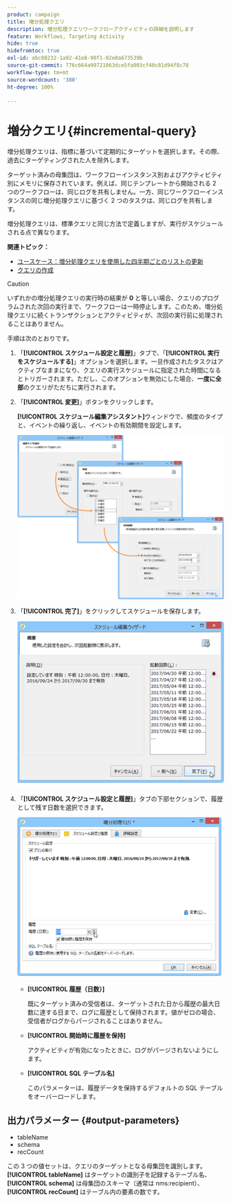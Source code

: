 ```yaml
---
product: campaign
title: 増分処理クエリ
description: 増分処理クエリワークフローアクティビティの詳細を説明します
feature: Workflows, Targeting Activity
hide: true
hidefromtoc: true
exl-id: abc08232-1a92-41e8-90f1-02e0a673539b
source-git-commit: 776c664a99721063dce5fa003cf40c81d94f8c78
workflow-type: tm+mt
source-wordcount: '380'
ht-degree: 100%

---
```


# 増分クエリ{#incremental-query}



増分処理クエリは、指標に基づいて定期的にターゲットを選択します。その際、過去にターゲティングされた人を除外します。

ターゲット済みの母集団は、ワークフローインスタンス別およびアクティビティ別にメモリに保存されています。例えば、同じテンプレートから開始される 2 つのワークフローは、同じログを共有しません。一方、同じワークフローインスタンスの同じ増分処理クエリに基づく 2 つのタスクは、同じログを共有します。

増分処理クエリは、標準クエリと同じ方法で定義しますが、実行がスケジュールされる点で異なります。

**関連トピック：**

* [ユースケース：増分処理クエリを使用した四半期ごとのリストの更新](quarterly-list-update.md)
* [クエリの作成](query.md#creating-a-query)

>[!CAUTION]
>
>いずれかの増分処理クエリの実行時の結果が **0** と等しい場合、クエリのプログラムされた次回の実行まで、ワークフローは一時停止します。このため、増分処理クエリに続くトランザクションとアクティビティが、次回の実行前に処理されることはありません。

手順は次のとおりです。

1. 「**[!UICONTROL スケジュール設定と履歴]**」タブで、「**[!UICONTROL 実行をスケジュールする]**」オプションを選択します。一旦作成されたタスクはアクティブなままになり、クエリの実行スケジュールに指定された時間になるとトリガーされます。ただし、このオプションを無効にした場合、**一度に全部**&#x200B;のクエリがただちに実行されます。
1. 「**[!UICONTROL 変更]**」ボタンをクリックします。

   **[!UICONTROL スケジュール編集アシスタント]**&#x200B;ウィンドウで、頻度のタイプと、イベントの繰り返し、イベントの有効期間を設定します。

   ![](assets/s_user_segmentation_wizard_11.png)

1. 「**[!UICONTROL 完了]**」をクリックしてスケジュールを保存します。

   ![](assets/s_user_segmentation_wizard_valid.png)

1. 「**[!UICONTROL スケジュール設定と履歴]**」タブの下部セクションで、履歴として残す日数を選択できます。

   ![](assets/edit_request_inc.png)

   * **[!UICONTROL 履歴（日数）]**

     既にターゲット済みの受信者は、ターゲットされた日から履歴の最大日数に達する日まで、ログに履歴として保持されます。値がゼロの場合、受信者がログからパージされることはありません。

   * **[!UICONTROL 開始時に履歴を保持]**

     アクティビティが有効になったときに、ログがパージされないようにします。

   * **[!UICONTROL SQL テーブル名]**

     このパラメーターは、履歴データを保持するデフォルトの SQL テーブルをオーバーロードします。

## 出力パラメーター {#output-parameters}

* tableName
* schema
* recCount

この 3 つの値セットは、クエリのターゲットとなる母集団を識別します。**[!UICONTROL tableName]** はターゲットの識別子を記録するテーブル名、**[!UICONTROL schema]** は母集団のスキーマ（通常は nms:recipient）、**[!UICONTROL recCount]** はテーブル内の要素の数です。
